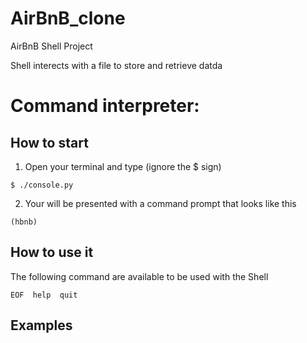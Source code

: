 # AirBnB_clone
AirBnB Shell Project

Shell interects with a file to store and retrieve datda

# Command interpreter:
## How to start
1. Open your terminal and type (ignore the $ sign)
```
$ ./console.py
```

2. Your will be presented with a command prompt that looks like this
```
(hbnb)
```

## How to use it
The following command are available to be used with the Shell
```
EOF  help  quit
```

## Examples
